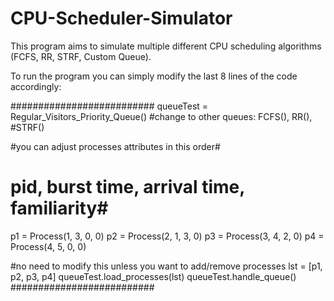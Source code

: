 # CPU-Scheduler-Simulator
This program aims to simulate multiple different CPU scheduling algorithms (FCFS, RR, STRF,  Custom Queue).

To run the program you can simply modify the last 8 lines of the code accordingly:

##########################
queueTest = Regular_Visitors_Priority_Queue() #change to other queues: FCFS(), RR(), #STRF()

#you can adjust processes attributes in this order#
# pid, burst time, arrival time, familiarity#
p1 = Process(1, 3, 0, 0)
p2 = Process(2, 1, 3, 0)
p3 = Process(3, 4, 2, 0)
p4 = Process(4, 5, 0, 0)

#no need to modify this unless you want to add/remove processes 
lst = [p1, p2, p3, p4]
queueTest.load_processes(lst)
queueTest.handle_queue()
##########################
